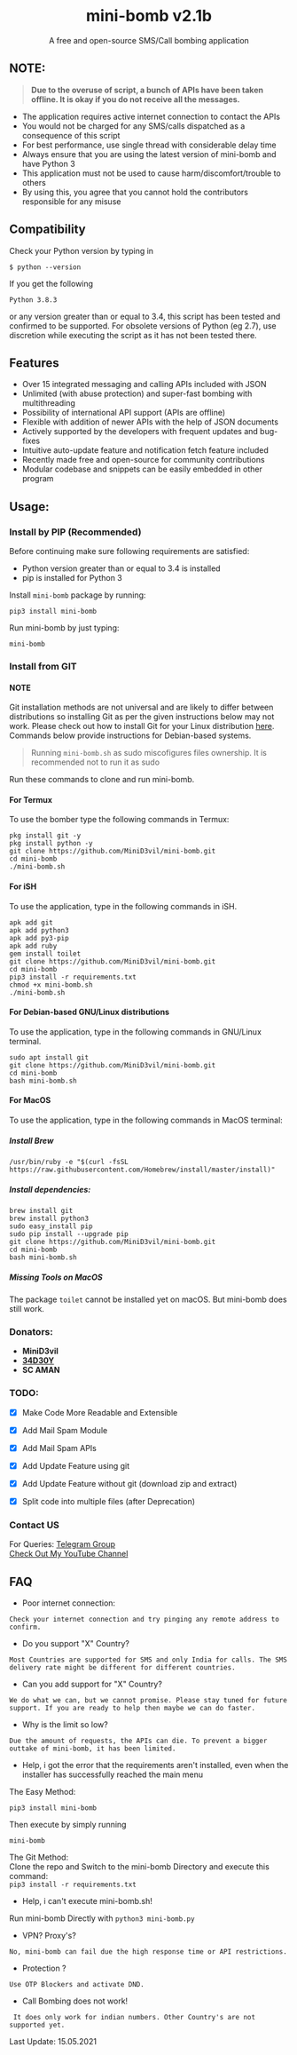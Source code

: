 <h1 align="center">
  <br>
  <a href="https://github.com/MiniD3vil/mini-bomb"></a>
  <br>
  mini-bomb v2.1b
  <br>
</h1>


<p align="center">A free and open-source SMS/Call bombing application</p>

## NOTE:


> **Due to the overuse of script, a bunch of APIs have been taken offline. It is okay if you do not receive all the messages.**


- The application requires active internet connection to contact the APIs
- You would not be charged for any SMS/calls dispatched as a consequence of this script
- For best performance, use single thread with considerable delay time
- Always ensure that you are using the latest version of mini-bomb and have Python 3
- This application must not be used to cause harm/discomfort/trouble to others
- By using this, you agree that you cannot hold the contributors responsible for any misuse

## Compatibility
Check your Python version by typing in
```shell script
$ python --version
```
If you get the following
```shell script
Python 3.8.3
```
or any version greater than or equal to 3.4, this script has been tested and confirmed to be supported. For obsolete versions of Python (eg 2.7), use discretion while executing the script as it has not been tested there.

## Features

- Over 15 integrated messaging and calling APIs included with JSON
- Unlimited (with abuse protection) and super-fast bombing with multithreading
- Possibility of international API support (APIs are offline)
- Flexible with addition of newer APIs with the help of JSON documents
- Actively supported by the developers with frequent updates and bug-fixes
- Intuitive auto-update feature and notification fetch feature included
- Recently made free and open-source for community contributions
- Modular codebase and snippets can be easily embedded in other program


## Usage:

### Install by PIP (Recommended)

Before continuing make sure following requirements are satisfied:

- Python version greater than or equal to 3.4 is installed
- pip is installed for Python 3

Install `mini-bomb` package by running:

```shell script
pip3 install mini-bomb
```

Run mini-bomb by just typing:
```shell script
mini-bomb
```

### Install from GIT

#### NOTE 

Git installation methods are not universal and are likely to differ between distributions so installing Git as per the given instructions below may not work. Please check out how to install Git for your Linux distribution [here](https://git-scm.com/). Commands below provide instructions for Debian-based systems.

>Running `mini-bomb.sh` as sudo miscofigures files ownership. It is recommended not to run it as sudo

Run these commands to clone and run mini-bomb.

#### For Termux

To use the bomber type the following commands in Termux:
```shell script
pkg install git -y 
pkg install python -y 
git clone https://github.com/MiniD3vil/mini-bomb.git
cd mini-bomb
./mini-bomb.sh
```

#### For iSH

To use the application, type in the following commands in iSH.
```shell script
apk add git
apk add python3
apk add py3-pip
apk add ruby
gem install toilet
git clone https://github.com/MiniD3vil/mini-bomb.git
cd mini-bomb
pip3 install -r requirements.txt
chmod +x mini-bomb.sh
./mini-bomb.sh
```

#### For Debian-based GNU/Linux distributions

To use the application, type in the following commands in GNU/Linux terminal.
```shell script
sudo apt install git
git clone https://github.com/MiniD3vil/mini-bomb.git
cd mini-bomb
bash mini-bomb.sh
```

#### For MacOS

To use the application, type in the following commands in MacOS terminal:

##### Install Brew

```shell script
/usr/bin/ruby -e "$(curl -fsSL https://raw.githubusercontent.com/Homebrew/install/master/install)"
````

##### Install dependencies:

```shell script
brew install git
brew install python3
sudo easy_install pip
sudo pip install --upgrade pip
git clone https://github.com/MiniD3vil/mini-bomb.git
cd mini-bomb
bash mini-bomb.sh
```


##### Missing Tools on MacOS

The package `toilet` cannot be installed yet on macOS. But mini-bomb does still work.



### Donators:

- **MiniD3vil**
- **[34D30Y](34db0y@protonmail.com)**
- **SC AMAN**

### TODO:

- [x] Make Code More Readable and Extensible
- [x] Add Mail Spam Module
- [x] Add Mail Spam APIs
- [x] Add Update Feature using git
- [x] Add Update Feature without git (download zip and extract)
- [x] Split code into multiple files (after Deprecation)


### Contact US  

For Queries: [Telegram Group](https://t.me/Mini_D3vil_333)  
[Check Out My YouTube Channel](https://youtube.com/channel/UCKtsYPhsmbdpHmRPrNHRCDA)

## FAQ

- Poor internet connection:

```Check your internet connection and try pinging any remote address to confirm.```

- Do you support "X" Country?

```Most Countries are supported for SMS and only India for calls. The SMS delivery rate might be different for different countries.```

- Can you add support for "X" Country?

```We do what we can, but we cannot promise. Please stay tuned for future support. If you are ready to help then maybe we can do faster.```

- Why is the limit so low?

```Due the amount of requests, the APIs can die. To prevent a bigger outtake of mini-bomb, it has been limited.``` 

- Help, i got the error that the requirements aren't installed, even when the installer has successfully reached the main menu

The Easy Method:

```pip3 install mini-bomb```

Then execute by simply running

```mini-bomb```

The Git Method:  
Clone the repo and Switch to the mini-bomb Directory and execute this command:  
```pip3 install -r requirements.txt```

- Help, i can't execute mini-bomb.sh!

Run mini-bomb Directly with
```python3 mini-bomb.py```

- VPN? Proxy's? 

```No, mini-bomb can fail due the high response time or API restrictions.```

- Protection ?

```Use OTP Blockers and activate DND.```

- Call Bombing does not work!

``` It does only work for indian numbers. Other Country's are not supported yet.```


Last Update: 15.05.2021
